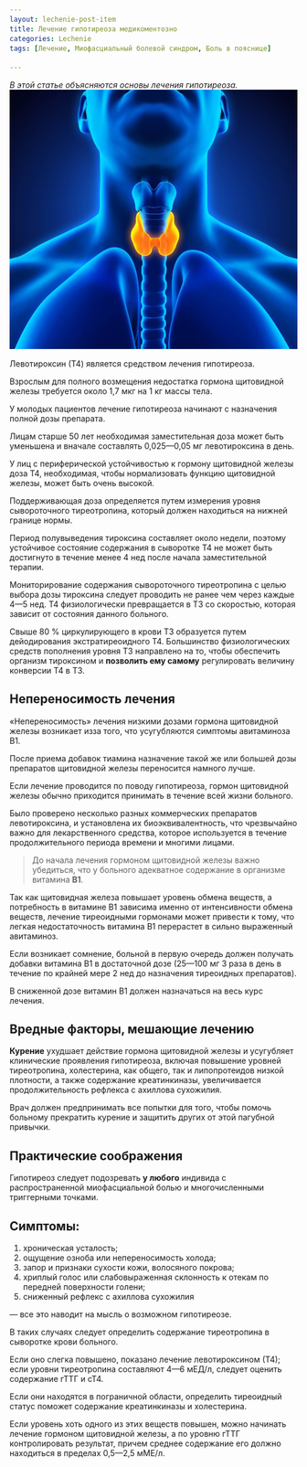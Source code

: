 ```yaml
---
layout: lechenie-post-item
title: Лечение гипотиреоза медикоментозно
categories: Lechenie
tags: [Лечение, Миофасциальный болевой синдром, Боль в пояснице]

---
```

*В этой статье объясняются основы лечения гипотиреоза.*
![медицина-щитовидная](/images/factory/t4/shitovidnaya2.jpg)

Левотироксин (Т4) является средством лечения гипотиреоза.

 Взрослым для полного возмещения недостатка гормона щитовидной железы требуется около
1,7	мкг на 1 кг массы тела. 

У молодых пациентов лечение гипотиреоза начинают с назначения полной дозы препарата.

 Лицам старше 50 лет необходимая заместительная доза может быть уменьшена и вначале составлять 0,025—0,05 мг левотироксина в день. 
 
 У лиц с периферической устойчивостью к гормону щитовидной железы доза Т4, необходимая, чтобы нормализовать функцию щитовидной железы, может быть очень высокой. 
 
 Поддерживающая доза определяется путем измерения уровня сывороточного тиреотропина, который должен находиться на нижней границе нормы. 
 
 Период полувыведения тироксина составляет около недели, поэтому устойчивое состояние содержания в сыворотке Т4 не может быть достигнуто в течение менее 4 нед после начала заместительной терапии. 
 
 Мониторирование содержания сывороточного тиреотропина с целью выбора дозы тироксина следует проводить не ранее чем через каждые 4—5 нед. Т4 физиологически превращается в Т3 со скоростью, которая зависит от состояния данного больного. 
 
 Свыше 80 % циркулирующего в крови Т3 образуется путем дейодирования экстратиреоидного Т4. Большинство физиологических средств пополнения уровня Т3 направлено на то, чтобы обеспечить организм тироксином и **позволить ему самому** регулировать величину конверсии Т4 в Т3.

## Непереносимость лечения
«Непереносимость» лечения низкими дозами гормона щитовидной железы возникает изза того, что усугубляются симптомы авитаминоза В1. 

После приема добавок тиамина назначение такой же или большей дозы препаратов щитовидной железы переносится намного лучше. 

Если лечение проводится по поводу гипотиреоза, гормон щитовидной железы обычно приходится принимать в течение всей жизни больного. 

Было проверено несколько разных коммерческих препаратов левотироксина, и установлена их биоэквивалентность, что чрезвычайно важно для лекарственного средства, которое используется в течение продолжительного периода времени и многими лицами.

> До начала лечения гормоном щитовидной железы важно убедиться, что у больного адекватное содержание в организме витамина **В1**. 

Так как щитовидная железа повышает уровень обмена веществ, а потребность в витамине В1 зависима именно от интенсивности обмена веществ, лечение тиреоидными гормонами может привести к тому, что легкая недостаточность витамина В1 перерастет в сильно выраженный авитаминоз. 

Если возникает сомнение, больной в первую очередь должен получать добавки витамина В1 в достаточной дозе (25—100 мг 3 раза в день в течение по крайней мере 2 нед до назначения тиреоидных препаратов). 

В сниженной дозе витамин В1 должен назначаться на весь курс лечения.

## Вредные факторы, мешающие лечению

**Курение** ухудшает действие гормона щитовидной железы и усугубляет клинические проявления гипотиреоза, включая повышение уровней тиреотропина, холестерина, как общего, так и липопротеидов низкой плотности, а также содержание креатинкиназы, увеличивается продолжительность рефлекса с ахиллова сухожилия. 

Врач должен предпринимать все попытки для того, чтобы помочь больному прекратить курение и защитить других от этой пагубной привычки.

## Практические соображения 

Гипотиреоз следует подозревать **у любого** индивида с распространенной миофасциальной болью и многочисленными триггерными точками. 

## Симптомы:

1. хроническая усталость; 
2. ощущение озноба или непереносимость холода; 
3. запор и признаки сухости кожи, волосяного покрова;
3. хриплый голос или слабовыраженная склонность к отекам по передней поверхности голени;
4. сниженный рефлекс с ахиллова сухожилия

 — все это наводит на мысль о возможном гипотиреозе. 
 
 В таких случаях следует определить содержание тиреотропина в сыворотке крови больного. 
 
 Если оно слегка повышено, показано лечение левотироксином (Т4); если уровни тиреотропина составляют 4—6 мЕД/л, следует оценить содержание гТТГ и сТ4. 
 
 Если они находятся в пограничной области, определить тиреоидный статус поможет содержание креатинкиназы и холестерина. 
 
 Если уровень хоть одного из этих веществ повышен, можно начинать лечение гормоном щитовидной железы, а по уровню гТТГ контролировать результат, причем среднее содержание его должно находиться в пределах 0,5—2,5 мМЕ/л.